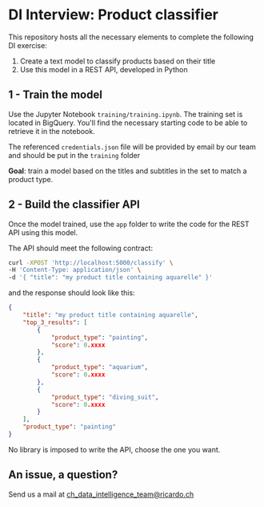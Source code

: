 # DI Interview: Product classifier 

This repository hosts all the necessary elements to complete the following DI exercise:

1. Create a text model to classify products based on their title
2. Use this model in a REST API, developed in Python

## 1 - Train the model

Use the Jupyter Notebook `training/training.ipynb`. 
The training set is located in BigQuery.
You'll find the necessary starting code to be able to retrieve it in the notebook.

The referenced `credentials.json` file will be provided by email by our team and should be put in the `training` folder

**Goal**: train a model based on the titles and subtitles in the set to match a product type.

## 2 - Build the classifier API

Once the model trained, use the `app` folder to write the code for the REST API using this model.

The API should meet the following contract:

```bash
curl -XPOST 'http://localhost:5000/classify' \
-H 'Content-Type: application/json' \
-d '{ "title": "my product title containing aquarelle" }'
```

and the response should look like this: 

```json
{
    "title": "my product title containing aquarelle",
    "top_3_results": [
        {
            "product_type": "painting",
            "score": 0.xxxx
        },
        {
            "product_type": "aquarium",
            "score": 0.xxxx
        },
        {
            "product_type": "diving_suit",
            "score": 0.xxxx
        }
    ],
    "product_type": "painting"
}
```

No library is imposed to write the API, choose the one you want.

## An issue, a question?

Send us a mail at [ch_data_intelligence_team@ricardo.ch](mailto:ch_data_intelligence_team@ricardo.ch)